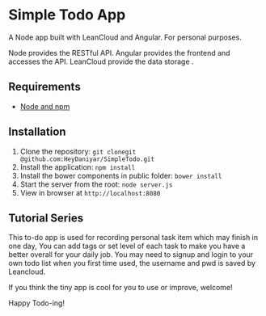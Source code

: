 # Simple Todo App

A Node app built with  LeanCloud and Angular. For personal purposes.

Node provides the RESTful API. Angular provides the frontend and accesses the API. LeanCloud provide the data storage .

## Requirements

- [Node and npm](http://nodejs.org)

## Installation

1. Clone the repository: `git clonegit @github.com:HeyDaniyar/SimpleTodo.git`
2. Install the application: `npm install`
3. Install the bower components in public folder: `bower install`  
3. Start the server from the root: `node server.js`
4. View in browser at `http://localhost:8080`

## Tutorial Series

This to-do app is used for recording personal task item  which may finish in one day,
You can add tags or set level of each task to make you have a better overall for your daily job.
You may need to signup and login to your own todo list when you first time used,
the username and pwd is saved by Leancloud.


If you think the tiny app is cool for you to use or improve,
welcome!


Happy Todo-ing!
